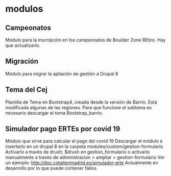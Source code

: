 # modulos
## Campeonatos
Módulo para la inscripción en los campeonatos de Boulder Zone REtiro. Hay que actualizarlo.
## Migración
Módulo para migrar la apliación de gestión a Drupal 8
## Tema del Cej
Plantilla de Tema en Bootstrap4, creada desde la versión de Barrio. Está modificada algunas de las regiones. Para que funcione el subtema es necesario descargar el tema Bootstrap_barrio.
## Simulador pago ERTEs por covid 19
Módulo que sirve para calcular el pago del covid 19
Descargar el módulo e insertarlo en un drupal 8 en la carpeta modules/custom/gestion-formulario
Activarlo a través de drush; $drush en gestion_formulario
o activarlo manualmente a través de administracion > ampliar > gestion-formulario
Ver un ejemplo: http://doc.cgtaltenmadrid.es/simulador-erte
Actualmente en desarrollo por lo que puede contener fallos.

